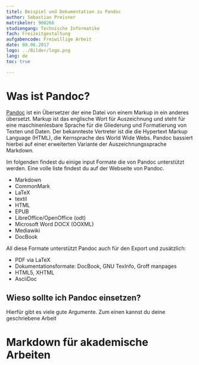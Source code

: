 ```yaml
---
titel: Beispiel und Dokumentation zu Pandoc
author: Sebastian Preisner
matrikelnr: 900266
studiengang: Technische Informatike
fach: Freizeitgestaltung
aufgabencode: Freiwillige Arbeit
date: 08.06.2017
logo: ../Bilder/logo.png
lang: de
toc: true

---
```


# Was ist Pandoc?
[Pandoc](http://pandoc.org/) ist ein Übersetzer der eine Datei von einem Markup in ein anderes übersetzt. Markup ist das englische Wort für Auszeichnung und steht für 
eine maschinenlesbare Sprache für die Gliederung und Formatierung von Texten und Daten. Der bekannteste Vertreter ist die die Hypertext Markup Language (HTML), die Kernsprache des World Wide Webs.
Pandoc bassiert hierbei auf einer erweiterten Variante der Auszeichnungssprache Markdown.

Im folgenden findest du einige input Formate die von Pandoc unterstützt werden. Eine volle liste findest du auf der Webseite von Pandoc.

- Markdown
- CommonMark
- LaTeX
- textil
- HTML
- EPUB
- LibreOffice/OpenOffice (odt)
- Microsoft Word DOCX (OOXML)
- Mediawiki
- DocBook

All diese Formate unterstützt Pandoc auch für den Export und zusätzlich:

- PDF via LaTeX
- Dokumentationsformate: DocBook, GNU TexInfo, Groff manpages
- HTML5, XHTML
- AsciiDoc

## Wieso sollte ich Pandoc einsetzen?
Hierfür gibt es viele gute Argumente. Zum einen kannst du deine geschriebene Arbeit 

# Markdown für akademische Arbeiten


